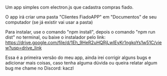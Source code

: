 Um app simples com electron.js que cadastra compras fiado.

O app irá criar uma pasta "Clientes FiadoAPP" em "Documentos" de seu computador (se já existir vai usar a pasta)

Para instalar, use o comando "npm install", depois o comando "npm run dist" no terminal, ou baixe o instalador pelo link:
https://drive.google.com/file/d/1Eh_9HeR2uHQRjLwIEyKr1ngkoYs1w51C/view?usp=drive_link


Essa é a primeira versão do meu app, ainda irei corrigir alguns bugs e adicionar mais coisas, caso tenha alguma dúvida ou queira relatar algum bug me chame no Discord: kaczl